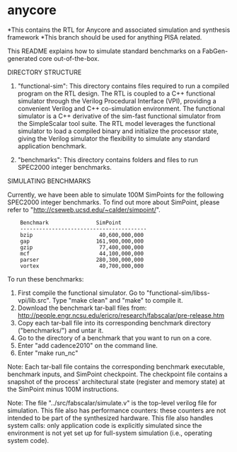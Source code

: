 anycore
=======

*This contains the RTL for Anycore and associated simulation and synthesis framework
*This branch should be used for anything PISA related.

This README explains how to simulate standard benchmarks on a FabGen-generated
core out-of-the-box.


DIRECTORY STRUCTURE

1. "functional-sim": This directory contains files required to run a compiled
   program on the RTL design. The RTL is coupled to a C++ functional simulator 
   through the Verilog Procedural Interface (VPI), providing a convenient 
   Verilog and C++ co-simulation environment. The functional simulator is a 
   C++ derivative of the sim-fast functional simulator from the SimpleScalar 
   tool suite. The RTL model leverages the functional simulator to load a 
   compiled binary and initialize the processor state, giving the Verilog 
   simulator the flexibility to simulate any standard application benchmark.

2. "benchmarks": This directory contains folders and files to run SPEC2000 
   integer benchmarks.


SIMULATING BENCHMARKS

Currently, we have been able to simulate 100M SimPoints for the following
SPEC2000 integer benchmarks. To find out more about SimPoint, please refer to
"http://cseweb.ucsd.edu/~calder/simpoint/".

        Benchmark               SimPoint
        ----------------------------------------
        bzip                     40,600,000,000
        gap                     161,900,000,000
        gzip                     77,400,000,000
        mcf                      44,100,000,000
        parser                  280,300,000,000
        vortex                   40,700,000,000

To run these benchmarks:

1. First compile the functional simulator.
   Go to "functional-sim/libss-vpi/lib.src".
   Type "make clean" and "make" to compile it.
2. Download the benchmark tar-ball files from:
   http://people.engr.ncsu.edu/ericro/research/fabscalar/pre-release.htm
3. Copy each tar-ball file into its corresponding benchmark directory
   ("benchmarks/<benchmark>") and untar it.
4. Go to the directory of a benchmark that you want to run on a core. 
5. Enter "add cadence2010" on the command line.
6. Enter "make run_nc" 

Note:
Each tar-ball file contains the corresponding benchmark executable,
benchmark inputs, and SimPoint checkpoint. The checkpoint file contains
a snapshot of the process' architectural state (register and memory state)
at the SimPoint minus 100M instructions.

Note:
The file "../src/fabscalar/simulate.v" is the top-level
verilog file for simulation. This file also has performance counters: these
counters are not intended to be part of the synthesized hardware. This file
also handles system calls: only application code is explicitly simulated
since the environment is not yet set up for full-system simulation (i.e., 
operating system code).
